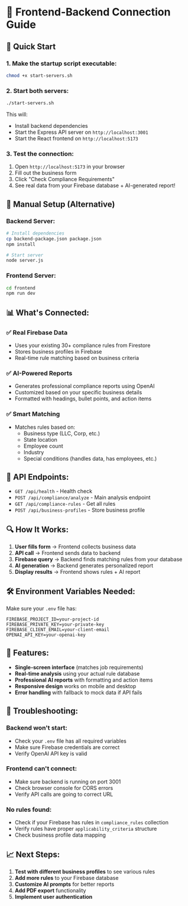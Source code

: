 # 🔗 Frontend-Backend Connection Guide

## 🚀 Quick Start

### 1. Make the startup script executable:
```bash
chmod +x start-servers.sh
```

### 2. Start both servers:
```bash
./start-servers.sh
```

This will:
- Install backend dependencies
- Start the Express API server on `http://localhost:3001`
- Start the React frontend on `http://localhost:5173`

### 3. Test the connection:
1. Open `http://localhost:5173` in your browser
2. Fill out the business form
3. Click "Check Compliance Requirements"
4. See real data from your Firebase database + AI-generated report!

## 🔧 Manual Setup (Alternative)

### Backend Server:
```bash
# Install dependencies
cp backend-package.json package.json
npm install

# Start server
node server.js
```

### Frontend Server:
```bash
cd frontend
npm run dev
```

## 📊 What's Connected:

### ✅ **Real Firebase Data**
- Uses your existing 30+ compliance rules from Firestore
- Stores business profiles in Firebase
- Real-time rule matching based on business criteria

### ✅ **AI-Powered Reports**
- Generates professional compliance reports using OpenAI
- Customized based on your specific business details
- Formatted with headings, bullet points, and action items

### ✅ **Smart Matching**
- Matches rules based on:
  - Business type (LLC, Corp, etc.)
  - State location
  - Employee count
  - Industry
  - Special conditions (handles data, has employees, etc.)

## 🎯 API Endpoints:

- `GET /api/health` - Health check
- `POST /api/compliance/analyze` - Main analysis endpoint
- `GET /api/compliance-rules` - Get all rules
- `POST /api/business-profiles` - Store business profile

## 🔍 How It Works:

1. **User fills form** → Frontend collects business data
2. **API call** → Frontend sends data to backend
3. **Firebase query** → Backend finds matching rules from your database
4. **AI generation** → Backend generates personalized report
5. **Display results** → Frontend shows rules + AI report

## 🛠️ Environment Variables Needed:

Make sure your `.env` file has:
```
FIREBASE_PROJECT_ID=your-project-id
FIREBASE_PRIVATE_KEY=your-private-key
FIREBASE_CLIENT_EMAIL=your-client-email
OPENAI_API_KEY=your-openai-key
```

## 🎉 Features:

- **Single-screen interface** (matches job requirements)
- **Real-time analysis** using your actual rule database
- **Professional AI reports** with formatting and action items
- **Responsive design** works on mobile and desktop
- **Error handling** with fallback to mock data if API fails

## 🔧 Troubleshooting:

### Backend won't start:
- Check your `.env` file has all required variables
- Make sure Firebase credentials are correct
- Verify OpenAI API key is valid

### Frontend can't connect:
- Make sure backend is running on port 3001
- Check browser console for CORS errors
- Verify API calls are going to correct URL

### No rules found:
- Check if your Firebase has rules in `compliance_rules` collection
- Verify rules have proper `applicability_criteria` structure
- Check business profile data mapping

## 📈 Next Steps:

1. **Test with different business profiles** to see various rules
2. **Add more rules** to your Firebase database
3. **Customize AI prompts** for better reports
4. **Add PDF export** functionality
5. **Implement user authentication**

